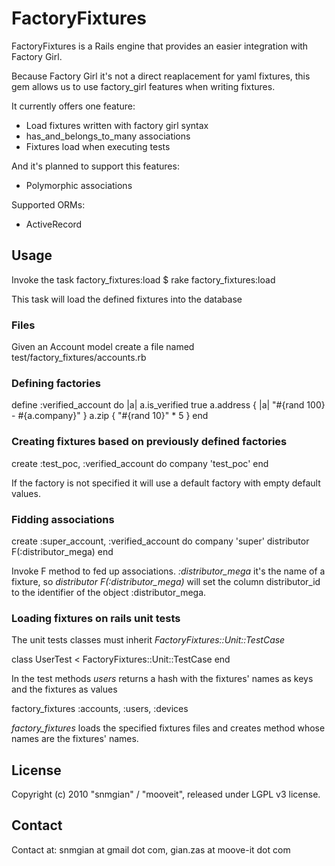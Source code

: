 FactoryFixtures
==========
FactoryFixtures is a Rails engine that provides an easier integration with Factory Girl. 

Because Factory Girl it's not a direct reaplacement for yaml fixtures, this gem allows us to use factory_girl features when writing fixtures.


It currently offers one feature:

* Load fixtures written with factory girl syntax
* has_and_belongs_to_many associations
* Fixtures load when executing tests

And it's planned to support this features:

* Polymorphic associations

Supported ORMs:

* ActiveRecord

        
Usage
-----
Invoke the task factory_fixtures:load
    $ rake factory_fixtures:load

This task will load the defined fixtures into the database

### Files

Given an Account model create a file named test/factory_fixtures/accounts.rb

### Defining factories

  define :verified_account do |a|
    a.is_verified true
    a.address { |a| "#{rand 100} - #{a.company}" }
    a.zip { "#{rand 10}" * 5 }
  end

### Creating fixtures based on previously defined factories

  create :test_poc, :verified_account do
    company 'test_poc'
  end

If the factory is not specified it will use a default factory with empty default values.

### Fidding associations

  create :super_account, :verified_account do
    company 'super'
    distributor F(:distributor_mega)
  end

Invoke F method to fed up associations. <em>:distributor_mega</em> it's the name of a fixture, so <em>distributor F(:distributor_mega)</em> will set the column distributor_id to the identifier of the object :distributor_mega.

### Loading fixtures on rails unit tests

The unit tests classes must inherit <em>FactoryFixtures::Unit::TestCase</em>

  class UserTest < FactoryFixtures::Unit::TestCase
  end

In the test methods <em>users</em> returns a hash with the fixtures' names as keys and the fixtures as values


  factory_fixtures :accounts, :users, :devices

<em>factory_fixtures</em> loads the specified fixtures files and creates method whose names are the fixtures' names.

License
-------
Copyright (c) 2010 "snmgian" / "mooveit", released under LGPL v3 license. 

Contact
-------
Contact at: snmgian at gmail dot com, gian.zas at moove-it dot com

